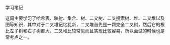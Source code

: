 学习笔记

这周主要学习了哈希表、映射、集合、树、二叉树、二叉搜索树、堆、二叉堆以及图等知识，其中对于二叉堆记忆犹新，二叉堆首先是一颗完全二叉树，然后它的根比左子树和右子树都大，二叉堆比较常见而且实现比较容易，所以面试的时候也是常考点之一。